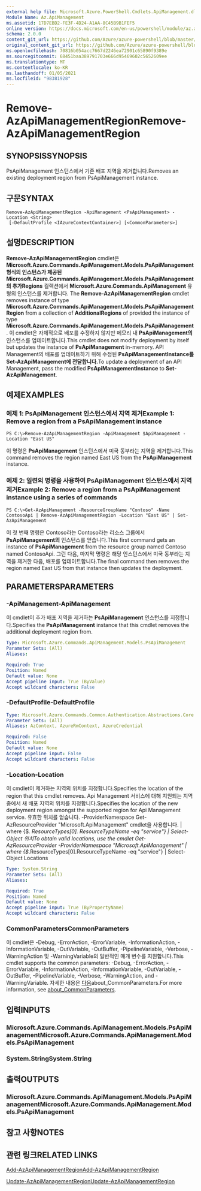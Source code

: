 ```yaml
---
external help file: Microsoft.Azure.PowerShell.Cmdlets.ApiManagement.dll-Help.xml
Module Name: Az.ApiManagement
ms.assetid: 17D7EBD2-FE3F-4D24-A1AA-8C45B9B1FEF5
online version: https://docs.microsoft.com/en-us/powershell/module/az.apimanagement/remove-azapimanagementregion
schema: 2.0.0
content_git_url: https://github.com/Azure/azure-powershell/blob/master/src/ApiManagement/ApiManagement/help/Remove-AzApiManagementRegion.md
original_content_git_url: https://github.com/Azure/azure-powershell/blob/master/src/ApiManagement/ApiManagement/help/Remove-AzApiManagementRegion.md
ms.openlocfilehash: 70816b054acc7667d2246ea72901c65890f9389e
ms.sourcegitcommit: 68451baa389791703e666d95469602c5652609ee
ms.translationtype: MT
ms.contentlocale: ko-KR
ms.lasthandoff: 01/05/2021
ms.locfileid: "98381928"
---
```

# <span data-ttu-id="9abc1-101">Remove-AzApiManagementRegion</span><span class="sxs-lookup"><span data-stu-id="9abc1-101">Remove-AzApiManagementRegion</span></span>

## <span data-ttu-id="9abc1-102">SYNOPSIS</span><span class="sxs-lookup"><span data-stu-id="9abc1-102">SYNOPSIS</span></span>
<span data-ttu-id="9abc1-103">PsApiManagement 인스턴스에서 기존 배포 지역을 제거합니다.</span><span class="sxs-lookup"><span data-stu-id="9abc1-103">Removes an existing deployment region from PsApiManagement instance.</span></span>

## <span data-ttu-id="9abc1-104">구문</span><span class="sxs-lookup"><span data-stu-id="9abc1-104">SYNTAX</span></span>

```
Remove-AzApiManagementRegion -ApiManagement <PsApiManagement> -Location <String>
 [-DefaultProfile <IAzureContextContainer>] [<CommonParameters>]
```

## <span data-ttu-id="9abc1-105">설명</span><span class="sxs-lookup"><span data-stu-id="9abc1-105">DESCRIPTION</span></span>
<span data-ttu-id="9abc1-106">**Remove-AzApiManagementRegion** cmdlet은 **Microsoft.Azure.Commands.ApiManagement.Models.PsApiManagement 형식의 인스턴스가 제공된 Microsoft.Azure.Commands.ApiManagement.Models.PsApiManagement의 추가Regions** 컬렉션에서 **Microsoft.Azure.Commands.ApiManagement** 유형의 인스턴스를 제거합니다. </span><span class="sxs-lookup"><span data-stu-id="9abc1-106">The **Remove-AzApiManagementRegion** cmdlet removes instance of type **Microsoft.Azure.Commands.ApiManagement.Models.PsApiManagementRegion** from a collection of **AdditionalRegions** of provided the instance of type **Microsoft.Azure.Commands.ApiManagement.Models.PsApiManagement**.</span></span>
<span data-ttu-id="9abc1-107">이 cmdlet은 자체적으로 배포를 수정하지 않지만 메모리 내 **PsApiManagement의** 인스턴스를 업데이트합니다.</span><span class="sxs-lookup"><span data-stu-id="9abc1-107">This cmdlet does not modify deployment by itself but updates the instance of **PsApiManagement** in-memory.</span></span>
<span data-ttu-id="9abc1-108">API Management의 배포를 업데이트하기 위해 수정된 **PsApiManagementInstance를** **Set-AzApiManagement에 전달합니다.**</span><span class="sxs-lookup"><span data-stu-id="9abc1-108">To update a deployment of an API Management, pass the modified **PsApiManagementInstance** to **Set-AzApiManagement**.</span></span>

## <span data-ttu-id="9abc1-109">예제</span><span class="sxs-lookup"><span data-stu-id="9abc1-109">EXAMPLES</span></span>

### <span data-ttu-id="9abc1-110">예제 1: PsApiManagement 인스턴스에서 지역 제거</span><span class="sxs-lookup"><span data-stu-id="9abc1-110">Example 1: Remove a region from a PsApiManagement instance</span></span>
```
PS C:\>Remove-AzApiManagementRegion -ApiManagement $ApiManagement -Location "East US"
```

<span data-ttu-id="9abc1-111">이 명령은 **PsApiManagement** 인스턴스에서 미국 동부라는 지역을 제거합니다.</span><span class="sxs-lookup"><span data-stu-id="9abc1-111">This command removes the region named East US from the **PsApiManagement** instance.</span></span>

### <span data-ttu-id="9abc1-112">예제 2: 일련의 명령을 사용하여 PsApiManagement 인스턴스에서 지역 제거</span><span class="sxs-lookup"><span data-stu-id="9abc1-112">Example 2: Remove a region from a PsApiManagement instance using a series of commands</span></span>
```
PS C:\>Get-AzApiManagement -ResourceGroupName "Contoso" -Name ContosoApi | Remove-AzApiManagementRegion -Location "East US" | Set-AzApiManagement
```

<span data-ttu-id="9abc1-113">이 첫 번째 명령은 Contoso라는 Contoso라는 리소스 그룹에서 **PsApiManagement의** 인스턴스를 얻습니다.</span><span class="sxs-lookup"><span data-stu-id="9abc1-113">This first command gets an instance of **PsApiManagement** from the resource group named Contoso named ContosoApi.</span></span>
<span data-ttu-id="9abc1-114">그런 다음, 마지막 명령은 해당 인스턴스에서 미국 동부라는 지역을 제거한 다음, 배포를 업데이트합니다.</span><span class="sxs-lookup"><span data-stu-id="9abc1-114">The final command then removes the region named East US from that instance then updates the deployment.</span></span>

## <span data-ttu-id="9abc1-115">PARAMETERS</span><span class="sxs-lookup"><span data-stu-id="9abc1-115">PARAMETERS</span></span>

### <span data-ttu-id="9abc1-116">-ApiManagement</span><span class="sxs-lookup"><span data-stu-id="9abc1-116">-ApiManagement</span></span>
<span data-ttu-id="9abc1-117">이 cmdlet이 추가 배포 지역을 제거하는 **PsApiManagement** 인스턴스를 지정합니다.</span><span class="sxs-lookup"><span data-stu-id="9abc1-117">Specifies the **PsApiManagement** instance that this cmdlet removes the additional deployment region from.</span></span>

```yaml
Type: Microsoft.Azure.Commands.ApiManagement.Models.PsApiManagement
Parameter Sets: (All)
Aliases:

Required: True
Position: Named
Default value: None
Accept pipeline input: True (ByValue)
Accept wildcard characters: False
```

### <span data-ttu-id="9abc1-118">-DefaultProfile</span><span class="sxs-lookup"><span data-stu-id="9abc1-118">-DefaultProfile</span></span>

```yaml
Type: Microsoft.Azure.Commands.Common.Authentication.Abstractions.Core.IAzureContextContainer
Parameter Sets: (All)
Aliases: AzContext, AzureRmContext, AzureCredential

Required: False
Position: Named
Default value: None
Accept pipeline input: False
Accept wildcard characters: False
```

### <span data-ttu-id="9abc1-119">-Location</span><span class="sxs-lookup"><span data-stu-id="9abc1-119">-Location</span></span>
<span data-ttu-id="9abc1-120">이 cmdlet이 제거하는 지역의 위치를 지정합니다.</span><span class="sxs-lookup"><span data-stu-id="9abc1-120">Specifies the location of the region that this cmdlet removes.</span></span>
<span data-ttu-id="9abc1-121">Api Management 서비스에 대해 지원되는 지역 중에서 새 배포 지역의 위치를 지정합니다.</span><span class="sxs-lookup"><span data-stu-id="9abc1-121">Specifies the location of the new deployment region amongst the supported region for Api Management service.</span></span>
<span data-ttu-id="9abc1-122">유효한 위치를 얻습니다. -ProviderNamespace Get-AzResourceProvider "Microsoft.ApiManagement" cmdlet을 사용합니다. | where {$_. ResourceTypes[0]. ResourceTypeName -eq "service"} | Select-Object 위치</span><span class="sxs-lookup"><span data-stu-id="9abc1-122">To obtain valid locations, use the cmdlet Get-AzResourceProvider -ProviderNamespace "Microsoft.ApiManagement" | where {$_.ResourceTypes[0].ResourceTypeName -eq "service"} | Select-Object Locations</span></span>

```yaml
Type: System.String
Parameter Sets: (All)
Aliases:

Required: True
Position: Named
Default value: None
Accept pipeline input: True (ByPropertyName)
Accept wildcard characters: False
```

### <span data-ttu-id="9abc1-123">CommonParameters</span><span class="sxs-lookup"><span data-stu-id="9abc1-123">CommonParameters</span></span>
<span data-ttu-id="9abc1-124">이 cmdlet은 -Debug, -ErrorAction, -ErrorVariable, -InformationAction, -InformationVariable, -OutVariable, -OutBuffer, -PipelineVariable, -Verbose, -WarningAction 및 -WarningVariable의 일반적인 매개 변수를 지원합니다.</span><span class="sxs-lookup"><span data-stu-id="9abc1-124">This cmdlet supports the common parameters: -Debug, -ErrorAction, -ErrorVariable, -InformationAction, -InformationVariable, -OutVariable, -OutBuffer, -PipelineVariable, -Verbose, -WarningAction, and -WarningVariable.</span></span> <span data-ttu-id="9abc1-125">자세한 내용은 [다음](http://go.microsoft.com/fwlink/?LinkID=113216)about_CommonParameters.</span><span class="sxs-lookup"><span data-stu-id="9abc1-125">For more information, see [about_CommonParameters](http://go.microsoft.com/fwlink/?LinkID=113216).</span></span>

## <span data-ttu-id="9abc1-126">입력</span><span class="sxs-lookup"><span data-stu-id="9abc1-126">INPUTS</span></span>

### <span data-ttu-id="9abc1-127">Microsoft.Azure.Commands.ApiManagement.Models.PsApiManagement</span><span class="sxs-lookup"><span data-stu-id="9abc1-127">Microsoft.Azure.Commands.ApiManagement.Models.PsApiManagement</span></span>

### <span data-ttu-id="9abc1-128">System.String</span><span class="sxs-lookup"><span data-stu-id="9abc1-128">System.String</span></span>

## <span data-ttu-id="9abc1-129">출력</span><span class="sxs-lookup"><span data-stu-id="9abc1-129">OUTPUTS</span></span>

### <span data-ttu-id="9abc1-130">Microsoft.Azure.Commands.ApiManagement.Models.PsApiManagement</span><span class="sxs-lookup"><span data-stu-id="9abc1-130">Microsoft.Azure.Commands.ApiManagement.Models.PsApiManagement</span></span>

## <span data-ttu-id="9abc1-131">참고 사항</span><span class="sxs-lookup"><span data-stu-id="9abc1-131">NOTES</span></span>

## <span data-ttu-id="9abc1-132">관련 링크</span><span class="sxs-lookup"><span data-stu-id="9abc1-132">RELATED LINKS</span></span>

[<span data-ttu-id="9abc1-133">Add-AzApiManagementRegion</span><span class="sxs-lookup"><span data-stu-id="9abc1-133">Add-AzApiManagementRegion</span></span>](./Add-AzApiManagementRegion.md)

[<span data-ttu-id="9abc1-134">Update-AzApiManagementRegion</span><span class="sxs-lookup"><span data-stu-id="9abc1-134">Update-AzApiManagementRegion</span></span>](./Update-AzApiManagementRegion.md)


